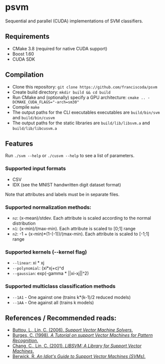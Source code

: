 # psvm
Sequential and parallel (CUDA) implementations of SVM classifiers.

## Requirements
 * CMake 3.8 (required for native CUDA support)
 * Boost 1.60
 * CUDA SDK

## Compilation
 * Clone this repository: `git clone https://github.com/franciscoda/psvm`
 * Create build directory: `mkdir build && cd build`
 * Run CMake and (optionally) specify a GPU architecture: `cmake .. -DCMAKE_CUDA_FLAGS="-arch=sm30"`
 * Compile `make`
 * The output paths for the CLI executables executables are `build/bin/svm` and `build/bin/cusvm`
 * The output paths for the static libraries are `build/lib/libsvm.a` and `build/lib/libcusvm.a`

## Features

Run `./svm --help` or `./cusvm --help` to see a list of parameters.

### Supported input formats
 * CSV
 * IDX (see the MNIST handwritten digit dataset format)

Note that attributes and labels must be in separate files.

### Supported normalization methods:
 * `nz`: (x-mean)/stdev. Each attribute is scaled according to the normal distribution
 * `n1`: (x-min)/(max-min). Each attribute is scaled to \[0;1\] range
 * `n2`: -1 + (x-min)\*(1-(-1))/(max-min). Each attribute is scaled to \[-1;1\] range

### Supported kernels (--kernel flag)
 * `--linear`: xi \* xj
 * `--polynomial`: (xi\*xj+c)^d
 * `--gaussian`: exp(-gamma * ||xi-xj||^2)

### Supported multiclass classification methods
 * `--1A1` - One against one (trains k\*(k-1)/2 reduced models)
 * `--1AA` - One against all (trains k models)

## References / Recommended reads:
 * [Buttou, L., Lin, C. (2006). *Support Vector Machine Solvers*.](http://leon.bottou.org/publications/pdf/lin-2006.pdf)
 * [Burges, C. (1998). *A Tutorial on support Vector Machines for Pattern Recognition*.](http://www.di.ens.fr/~mallat/papiers/svmtutorial.pdf)
 * [Chang, C., Lin, C. (2001). *LIBSVM: A Library for Support Vector Machines*.](https://www.csie.ntu.edu.tw/~cjlin/papers/libsvm.pdf)
 * [Berwick, R. *An Idiot's Guide to Support Vector Machines (SVMs).*](http://web.mit.edu/6.034/wwwbob/svm-notes-long-08.pdf)

